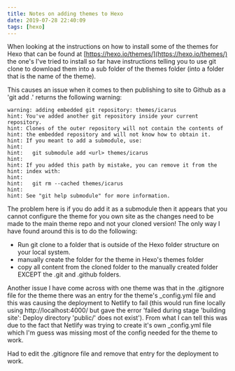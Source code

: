 ```yaml
---
title: Notes on adding themes to Hexo
date: 2019-07-28 22:40:09
tags: [hexo]
---
```

When looking at the instructions on how to install some of the themes for Hexo that can be found at [https://hexo.io/themes/](https://hexo.io/themes/) the one's I've tried to install so far have instructions telling you to use git clone to download them into a sub folder of the themes folder (into a folder that is the name of the theme).

This causes an issue when it comes to then publishing to site to Github as a 'git add .' returns the following warning:

```
warning: adding embedded git repository: themes/icarus
hint: You've added another git repository inside your current repository.
hint: Clones of the outer repository will not contain the contents of
hint: the embedded repository and will not know how to obtain it.
hint: If you meant to add a submodule, use:
hint: 
hint: 	git submodule add <url> themes/icarus
hint: 
hint: If you added this path by mistake, you can remove it from the
hint: index with:
hint: 
hint: 	git rm --cached themes/icarus
hint: 
hint: See "git help submodule" for more information.
```

The problem here is if you do add it as a submodule then it appears that you cannot configure the theme for you own site as the changes need to be made to the main theme repo and not your cloned version!
The only way I have found around this is to do the following:
* Run git clone to a folder that is outside of the Hexo folder structure on your local system.
* manually create the folder for the theme in Hexo's themes folder
* copy all content from the cloned folder to the manually created folder EXCEPT the .git and .github folders.
 
Another issue I have come across with one theme was that in the .gitignore file for the theme there was an entry for the theme's _config.yml file and this was causing the deployment to Netlify to fail (this would run fine locally using http://localhost:4000/ but gave the error 'failed during stage 'building site': Deploy directory 'public/' does not exist'). From what I can tell this was due to the fact that Netlify was trying to create it's own _config.yml file which I'm guess was missing most of the config needed for the theme to work.

Had to edit the .gitignore file and remove that entry for the deployment to work.
